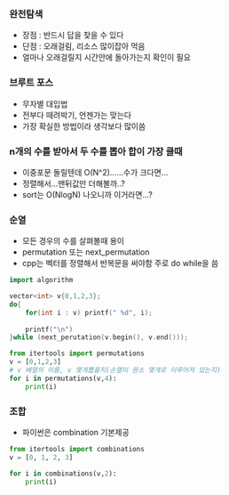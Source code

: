 ### 완전탐색
- 장점 : 반드시 답을 찾을 수 있다
- 단점 : 오래걸림, 리소스 많이잡아 먹음
- 얼마나 오래걸릴지 시간안에 돌아가는지 확인이 필요

### 브루트 포스
- 무자별 대입법
- 전부다 때려박기, 언젠가는 맞는다
- 가장 확실한 방법이라 생각보다 많이씀

### n개의 수를 받아서 두 수를 뽑아 합이 가장 클때
- 이중포문 돌릴텐데 O(N^2)......수가 크다면...
- 정렬해서...맨뒤값만 더해볼까..?
- sort는 O(NlogN) 나오니까 이거라면...?

### 순열
- 모든 경우의 수를 살펴볼때 용이
- permutation 또는 next_permutation
- cpp는 벡터를 정렬해서 반복문을 써야함 주로 do while을 씀
```cpp
import algorithm

vector<int> v{0,1,2,3};
do{
    for(int i : v) printf(" %d", i);
    
    printf("\n")
}while (next_perutation(v.begin(), v.end()));
```

```python
from itertools import permutations
v = [0,1,2,3]
# v 배열의 이름, v 몇개뽑을지(순열이 원소 몇개로 이루어져 있는지)
for i in permutations(v,4):
    print(i)
```

### 조합
- 파이썬은 combination 기본제공
```python
from itertools import combinations
v = [0, 1, 2, 3]

for i in combinations(v,2):
    print(i)
    
```